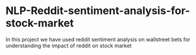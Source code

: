 # NLP-Reddit-sentiment-analysis-for-stock-market
In this project we have used reddit sentiment analysis on wallstreet  bets for understanding the impact of reddit on stock market 
